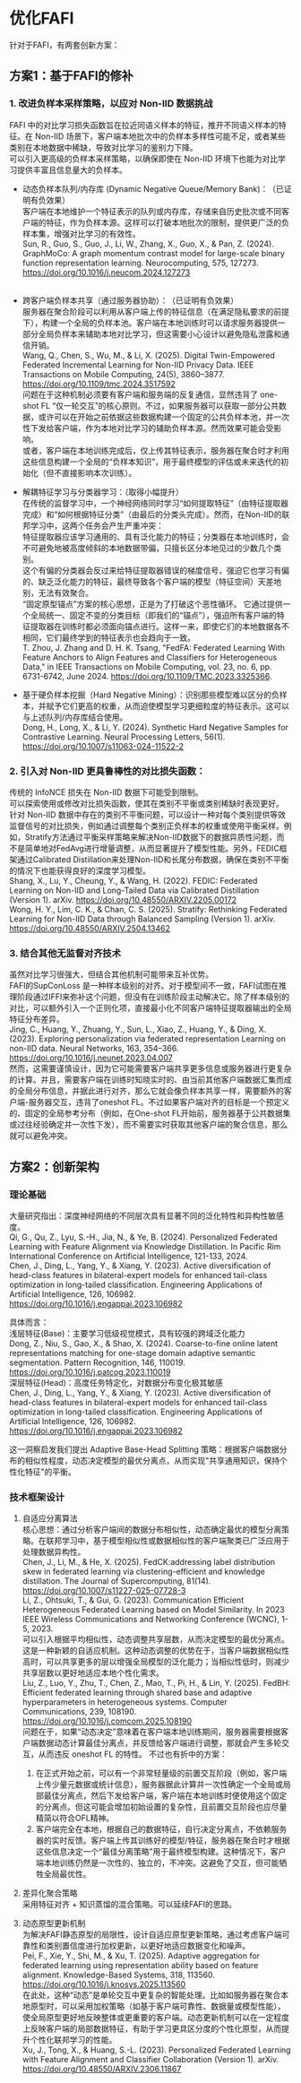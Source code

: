 # 优化FAFI

针对于FAFI，有两套创新方案：  

## 方案1：基于FAFI的修补  

### ​1. 改进负样本采样策略，以应对 Non-IID 数据挑战 

FAFI 中的对比学习损失函数旨在拉近同语义样本的特征，推开不同语义样本的特征。在 Non-IID 场景下，客户端本地批次中的负样本多样性可能不足，或者某些类别在本地数据中稀缺，导致对比学习的鉴别力下降。  
可以引入更高级的负样本采样策略，以确保即使在 Non-IID 环境下也能为对比学习提供丰富且信息量大的负样本。  

- ​动态负样本队列/内存库 (Dynamic Negative Queue/Memory Bank)：​​（已证明有负效果）  
客户端在本地维护一个特征表示的队列或内存库，存储来自历史批次或不同客户端的特征，作为负样本源。这样可以打破本地批次的限制，提供更广泛的负样本集，增强对比学习的有效性。  
Sun, R., Guo, S., Guo, J., Li, W., Zhang, X., Guo, X., & Pan, Z. (2024). GraphMoCo: A graph momentum contrast model for large-scale binary function representation learning. Neurocomputing, 575, 127273. https://doi.org/10.1016/j.neucom.2024.127273  
​
- 跨客户端负样本共享（通过服务器协助）：​（已证明有负效果）  
​​ 服务器在聚合阶段可以利用从客户端上传的特征信息（在满足隐私要求的前提下），构建一个全局的负样本池。客户端在本地训练时可以请求服务器提供一部分全局负样本来辅助本地对比学习，但这需要小心设计以避免隐私泄露和通信开销。  
Wang, Q., Chen, S., Wu, M., & Li, X. (2025). Digital Twin-Empowered Federated Incremental Learning for Non-IID Privacy Data. IEEE Transactions on Mobile Computing, 24(5), 3860–3877. https://doi.org/10.1109/tmc.2024.3517592  
问题在于这种机制必须要有客户端和服务端的反复通信，显然违背了 one-shot FL “仅一轮交互”的核心原则。不过，如果服务器可以获取一部分公共数据，或许可以在开始之前依据这些数据构建一个固定的公共负样本池，并一次性下发给客户端，作为本地对比学习的辅助负样本源。然而效果可能会受影响。  
或者，客户端在本地训练完成后，仅上传其特征表示，服务器在聚合时才利用这些信息构建一个全局的“负样本知识”，用于最终模型的评估或未来迭代的初始化（但不直接影响本次训练）。  

- 解耦特征学习与分类器学习：（取得小幅提升）  
在传统的监督学习中，一个神经网络同时学习“如何提取特征”（由特征提取器完成）和“如何根据特征分类”（由最后的分类头完成）。然而，在Non-IID的联邦学习中，这两个任务会产生严重冲突：  
特征提取器应该学习通用的、具有泛化能力的特征；分类器在本地训练时，会不可避免地被高度倾斜的本地数据带偏，只擅长区分本地见过的少数几个类别。  
这个有偏的分类器会反过来给特征提取器错误的梯度信号，强迫它也学习有偏的、缺乏泛化能力的特征，最终导致各个客户端的模型（特征空间）天差地别，无法有效聚合。  
“固定原型锚点”方案的核心思想，正是为了打破这个恶性循环。 它通过提供一个全局统一、固定不变的分类目标（即我们的“锚点”），强迫所有客户端的特征提取器在训练时都必须面向锚点进行。这样一来，即使它们的本地数据各不相同，它们最终学到的特征表示也会趋向于一致。  
T. Zhou, J. Zhang and D. H. K. Tsang, "FedFA: Federated Learning With Feature Anchors to Align Features and Classifiers for Heterogeneous Data," in IEEE Transactions on Mobile Computing, vol. 23, no. 6, pp. 6731-6742, June 2024. https://doi.org/10.1109/TMC.2023.3325366.

- 基于硬负样本挖掘（Hard Negative Mining）：​​ 识别那些模型难以区分的负样本，并赋予它们更高的权重，从而迫使模型学习更细粒度的特征表示。这可以与上述队列/内存库结合使用。  
Dong, H., Long, X., & Li, Y. (2024). Synthetic Hard Negative Samples for Contrastive Learning. Neural Processing Letters, 56(1). https://doi.org/10.1007/s11063-024-11522-2  

### ​2. 引入对 Non-IID 更具鲁棒性的对比损失函数：​​  

传统的 InfoNCE 损失在 Non-IID 数据下可能受到限制。  
可以​ 探索使用或修改对比损失函数，使其在类别不平衡或类别稀缺时表现更好。  
针对 Non-IID 数据中存在的类别不平衡问题，可以设计一种对每个类别提供等效监督信号的对比损失，例如通过调整每个类别正负样本的权重或使用平衡采样。例如，Stratify方法通过平衡采样策略来解决Non-IID数据下的数据异质性问题，而不是简单地对FedAvg进行增量调整，从而显著提升了模型性能。另外，FEDIC框架通过Calibrated Distillation来处理Non-IID和长尾分布数据，确保在类别不平衡的情况下也能获得良好的深度学习模型。  
Shang, X., Lu, Y., Cheung, Y., & Wang, H. (2022). FEDIC: Federated Learning on Non-IID and Long-Tailed Data via Calibrated Distillation (Version 1). arXiv. https://doi.org/10.48550/ARXIV.2205.00172  
Wong, H. Y., Lim, C. K., & Chan, C. S. (2025). Stratify: Rethinking Federated Learning for Non-IID Data through Balanced Sampling (Version 1). arXiv. https://doi.org/10.48550/ARXIV.2504.13462  

### 3. 结合其他无监督对齐技术​

虽然对比学习很强大，但结合其他机制可能带来互补优势。  
FAFI的SupConLoss 是一种样本级别的对齐。对于模型间不一致，FAFI试图在推理阶段通过IFFI来弥补这个问题，但没有在训练阶段主动解决它。除了样本级别的对比，可以额外引入一个正则化项，直接最小化不同客户端特征提取器输出的全局特征分布差异。  
Jing, C., Huang, Y., Zhuang, Y., Sun, L., Xiao, Z., Huang, Y., & Ding, X. (2023). Exploring personalization via federated representation Learning on non-IID data. Neural Networks, 163, 354–366. https://doi.org/10.1016/j.neunet.2023.04.007  
然而，这需要谨慎设计，因为它可能需要客户端共享更多信息或服务器进行更复杂的计算。并且，需要客户端在训练时知晓实时的、由当前其他客户端数据汇集而成的全局分布信息，并据此进行对齐，那么它就会像负样本共享一样，需要额外的客户端-服务器交互，违背了oneshot FL。不过如果客户端对齐的目标是一个预定义的、固定的全局参考分布（例如，在One-shot FL开始前，服务器基于公共数据集或过往经验确定并一次性下发），而不需要实时获取其他客户端的聚合信息，那么就可以避免冲突。  

## 方案2：创新架构

### 理论基础

大量研究指出：深度神经网络的不同层次具有显著不同的泛化特性和异构性敏感度。  
Qi, G., Qu, Z., Lyu, S.-H., Jia, N., & Ye, B. (2024). Personalized Federated Learning with Feature Alignment via Knowledge Distillation. In Pacific Rim International Conference on Artificial Intelligence, 121-133, 2024.  
Chen, J., Ding, L., Yang, Y., & Xiang, Y. (2023). Active diversification of head-class features in bilateral-expert models for enhanced tail-class optimization in long-tailed classification. Engineering Applications of Artificial Intelligence, 126, 106982. https://doi.org/10.1016/j.engappai.2023.106982  

具体而言：  
浅层特征(Base)：主要学习低级视觉模式，具有较强的跨域泛化能力  
Dong, Z., Niu, S., Gao, X., & Shao, X. (2024). Coarse-to-fine online latent representations matching for one-stage domain adaptive semantic segmentation. Pattern Recognition, 146, 110019. https://doi.org/10.1016/j.patcog.2023.110019  
深层特征(Head)：高度任务特定化，对数据分布变化极其敏感  
Chen, J., Ding, L., Yang, Y., & Xiang, Y. (2023). Active diversification of head-class features in bilateral-expert models for enhanced tail-class optimization in long-tailed classification. Engineering Applications of Artificial Intelligence, 126, 106982. https://doi.org/10.1016/j.engappai.2023.106982  

这一洞察启发我们提出 Adaptive Base-Head Splitting 策略：根据客户端数据分布的相似性程度，动态决定模型的最优分离点，从而实现"共享通用知识，保持个性化特征"的平衡。  

### 技术框架设计

1. 自适应分离算法  
核心思想：通过分析客户端间的数据分布相似性，动态确定最优的模型分离策略。在联邦学习中，基于模型相似性或数据相似性的客户端聚类已广泛应用于处理数据异构性。  
Chen, J., Li, M., & He, X. (2025). FedCK:addressing label distribution skew in federated learning via clustering-efficient and knowledge distillation. The Journal of Supercomputing, 81(14). https://doi.org/10.1007/s11227-025-07728-3  
Li, Z., Ohtsuki, T., & Gui, G. (2023). Communication Efficient Heterogeneous Federated Learning based on Model Similarity. In 2023 IEEE Wireless Communications and Networking Conference (WCNC), 1-5, 2023.  
可以引入根据平均相似性，动态调整共享层数，从而决定模型的最优分离点。这是一种新颖的自适应机制。这种动态调整的优势在于，当客户端数据相似性高时，可以共享更多的层以增强全局模型的泛化能力；当相似性低时，则减少共享层数以更好地适应本地个性化需求。  
Liu, Z., Luo, Y., Zhu, T., Chen, Z., Mao, T., Pi, H., & Lin, Y. (2025). FedBH: Efficient federated learning through shared base and adaptive hyperparameters in heterogeneous systems. Computer Communications, 239, 108190. https://doi.org/10.1016/j.comcom.2025.108190  
问题在于，如果“动态决定”意味着在客户端本地训练期间，服务器需要根据客户端数据动态计算最佳分离点，并反馈给客户端进行调整，那就会产生多轮交互，从而违反 oneshot FL 的特性。
不过也有折中的方案：  
    1. 在正式开始之前，可以有一个非常轻量级的前置交互阶段（例如，客户端上传少量元数据或统计信息），服务器据此计算并一次性确定一个全局或局部最佳分离点，然后下发给客户端，客户端在本地训练时便使用这个固定的分离点。但这可能会增加初始设置的复杂性，且前置交互阶段也应尽量精简以符合OFL精神。  
    2. 客户端完全在本地，根据自己的数据特征，自行决定分离点，不依赖服务器的实时反馈。客户端上传其训练好的模型/特征，服务器在聚合时才根据这些信息决定一个“最佳分离策略”用于最终模型构建。这种情况下，客户端本地训练仍然是一次性的、独立的，不冲突。这避免了交互，但可能牺牲全局最优性。

2. 差异化聚合策略  
采用特征对齐 + 知识蒸馏的混合策略。可以延续FAFI的思路。  

3. 动态原型更新机制  
为解决FAFI静态原型的局限性，设计自适应原型更新策略，通过考虑客户端可靠性和类别置信度进行加权更新，以更好地适应数据变化和噪声。  
Pei, F., Xie, Y., Shi, M., & Xu, T. (2025). Adaptive aggregation for federated learning using representation ability based on feature alignment. Knowledge-Based Systems, 318, 113560. https://doi.org/10.1016/j.knosys.2025.113560  
在此处，这种“动态”是单轮交互中更复杂的智能处理。比如如服务器在聚合本地原型时，可以采用加权策略（如基于客户端可靠性、数据量或模型性能），使全局原型更好地反映整体或更重要的客户端。动态更新机制可以在一定程度上反映客户端的局部数据特征，有助于学习更具区分度的个性化原型，从而提升个性化联邦学习的性能。  
Xu, J., Tong, X., & Huang, S.-L. (2023). Personalized Federated Learning with Feature Alignment and Classifier Collaboration (Version 1). arXiv. https://doi.org/10.48550/ARXIV.2306.11867  